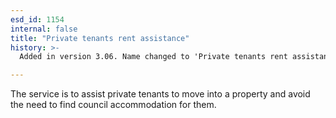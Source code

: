 ```yaml
---
esd_id: 1154
internal: false
title: "Private tenants rent assistance"
history: >-
  Added in version 3.06. Name changed to 'Private tenants rent assistance' in version 4.00.

---
```


The service is to assist private tenants to move into a property and avoid the need to find council accommodation for them.

